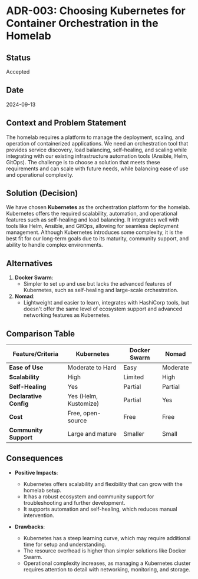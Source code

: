 # ADR-003: Choosing Kubernetes for Container Orchestration in the Homelab

## Status
Accepted

## Date
2024-09-13

## Context and Problem Statement
The homelab requires a platform to manage the deployment, scaling, and operation of containerized applications. We need an orchestration tool that provides service discovery, load balancing, self-healing, and scaling while integrating with our existing infrastructure automation tools (Ansible, Helm, GitOps). The challenge is to choose a solution that meets these requirements and can scale with future needs, while balancing ease of use and operational complexity.

## Solution (Decision)
We have chosen **Kubernetes** as the orchestration platform for the homelab. Kubernetes offers the required scalability, automation, and operational features such as self-healing and load balancing. It integrates well with tools like Helm, Ansible, and GitOps, allowing for seamless deployment management. Although Kubernetes introduces some complexity, it is the best fit for our long-term goals due to its maturity, community support, and ability to handle complex environments.

## Alternatives
1. **Docker Swarm**:
   - Simpler to set up and use but lacks the advanced features of Kubernetes, such as self-healing and large-scale orchestration.
2. **Nomad**:
   - Lightweight and easier to learn, integrates with HashiCorp tools, but doesn't offer the same level of ecosystem support and advanced networking features as Kubernetes.

## Comparison Table

| Feature/Criteria       | Kubernetes            | Docker Swarm       | Nomad             |
|------------------------|-----------------------|--------------------|-------------------|
| **Ease of Use**        | Moderate to Hard      | Easy               | Moderate          |
| **Scalability**        | High                  | Limited            | High              |
| **Self-Healing**       | Yes                   | Partial            | Partial           |
| **Declarative Config** | Yes (Helm, Kustomize) | Partial            | Yes               |
| **Cost**               | Free, open-source     | Free               | Free              |
| **Community Support**  | Large and mature      | Smaller            | Small             |

## Consequences
- **Positive Impacts**:
   - Kubernetes offers scalability and flexibility that can grow with the homelab setup.
   - It has a robust ecosystem and community support for troubleshooting and further development.
   - It supports automation and self-healing, which reduces manual intervention.

- **Drawbacks**:
   - Kubernetes has a steep learning curve, which may require additional time for setup and understanding.
   - The resource overhead is higher than simpler solutions like Docker Swarm.
   - Operational complexity increases, as managing a Kubernetes cluster requires attention to detail with networking, monitoring, and storage.
